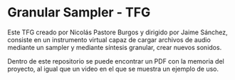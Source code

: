 # Granular Sampler - TFG

Este TFG creado por Nicolás Pastore Burgos y dirigido por Jaime Sánchez, consiste en un instrumento virtual capaz de cargar archivos de audio mediante un sampler y mediante síntesis granular, crear nuevos sonidos.

Dentro de este repositorio se puede encontrar un PDF con la memoria del proyecto, al igual que un video en el que se muestra un ejemplo de uso.


